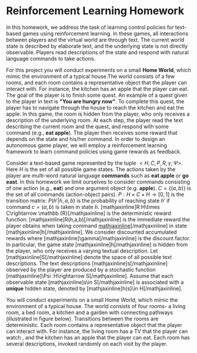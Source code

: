 # Reinforcement Learning Homework

In this homework, we address the task of learning control policies for text-based games using reinforcement learning. In these games, all interactions between players and the virtual world are through text. The current world state is described by elaborate text, and the underlying state is not directly observable. Players read descriptions of the state and respond with natural language commands to take actions.

For this project you will conduct experiments on a small **Home World**, which mimic the environment of a typical house.The world consists of a few rooms, and each room contains a representative object that the player can interact with. For instance, the kitchen has an apple that the player can eat. The goal of the player is to finish some quest. An example of a quest given to the player in text is **"You are hungry now"**. To complete this quest, the player has to navigate through the house to reach the kitchen and eat the apple. In this game, the room is hidden from the player, who only receives a description of the underlying room. At each step, the player read the text describing the current room and the quest, and respond with some command (e.g., **eat apple**). The player then receives some reward that depends on the state and his/her command. In order to design an autonomous game player, we will employ a reinforcement learning framework to learn command policies using game rewards as feedback.

Consider a text-based game represented by the tuple $<H,C,P,R,\gamma ,\Psi >$. Here $H$ is the set of all possible game states. The actions taken by the player are multi-word natural language **commands** such as **eat apple** or **go east**. In this homework we limit ourselves to consider commands consisting of one action (e.g., **eat**) and one argument object (e.g. **apple**).
$C=\{ (a,b)\}$ is the set of all commands (action-object pairs).
$P:H\times C\times H\rightarrow [0,1]$ is the transition matrix: $P(h'|h,a,b)$ is the probability of reaching state $h'$ if command $c = (a,b)$ is taken in state $h$.
[mathjaxinline]R:H\times C\rightarrow \mathbb {R}[/mathjaxinline] is the deterministic reward function: [mathjaxinline]R(h,a,b)[/mathjaxinline] is the immediate reward the player obtains when taking command [mathjaxinline](a,b)[/mathjaxinline] in state [mathjaxinline]h[/mathjaxinline]. We consider discounted accumulated rewards where [mathjaxinline]\gamma[/mathjaxinline] is the discount factor. In particular, the game state [mathjaxinline]h[/mathjaxinline] is hidden from the player, who only receives a varying textual description. Let [mathjaxinline]S[/mathjaxinline] denote the space of all possible text descriptions. The text descriptions [mathjaxinline]s[/mathjaxinline] observed by the player are produced by a stochastic function [mathjaxinline]\Psi :H\rightarrow S[/mathjaxinline]. Assume that each observable state [mathjaxinline]s\in S[/mathjaxinline] is associated with a **unique** hidden state, denoted by [mathjaxinline]h(s)\in H[/mathjaxinline].

You will conduct experiments on a small Home World, which mimic the environment of a typical house. The world consists of four rooms- a living room, a bed room, a kitchen and a garden with connecting pathways (illustrated in figure below). Transitions between the rooms are deterministic. Each room contains a representative object that the player can interact with. For instance, the living room has a TV that the player can watch , and the kitchen has an apple that the player can eat. Each room has several descriptions, invoked randomly on each visit by the player.